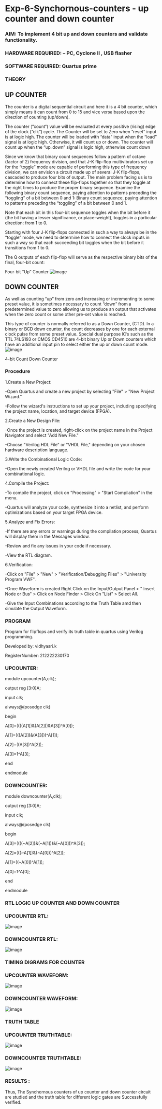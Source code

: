 # Exp-6-Synchornous-counters - up counter and down counter 
### AIM: To implement 4 bit up and down counters and validate  functionality.
### HARDWARE REQUIRED:  – PC, Cyclone II , USB flasher
### SOFTWARE REQUIRED:   Quartus prime
### THEORY 

## UP COUNTER 
The counter is a digital sequential circuit and here it is a 4 bit counter, which simply means it can count from 0 to 15 and vice versa based upon the direction of counting (up/down). 

The counter (“count“) value will be evaluated at every positive (rising) edge of the clock (“clk“) cycle.
The Counter will be set to Zero when “reset” input is at logic high.
The counter will be loaded with “data” input when the “load” signal is at logic high. Otherwise, it will count up or down.
The counter will count up when the “up_down” signal is logic high, otherwise count down

Since we know that binary count sequences follow a pattern of octave (factor of 2) frequency division, and that J-K flip-flop multivibrators set up for the “toggle” mode are capable of performing this type of frequency division, we can envision a circuit made up of several J-K flip-flops, cascaded to produce four bits of output.
The main problem facing us is to determine how to connect these flip-flops together so that they toggle at the right times to produce the proper binary sequence.
Examine the following binary count sequence, paying attention to patterns preceding the “toggling” of a bit between 0 and 1:
Binary count sequence, paying attention to patterns preceding the “toggling” of a bit between 0 and 1.

Note that each bit in this four-bit sequence toggles when the bit before it (the bit having a lesser significance, or place-weight), toggles in a particular direction: from 1 to 0.



 
 

Starting with four J-K flip-flops connected in such a way to always be in the “toggle” mode, we need to determine how to connect the clock inputs in such a way so that each succeeding bit toggles when the bit before it transitions from 1 to 0.

The Q outputs of each flip-flop will serve as the respective binary bits of the final, four-bit count:

 
 

Four-bit “Up” Counter
![image](https://user-images.githubusercontent.com/36288975/169644758-b2f4339d-9532-40c5-af40-8f4f8c942e2c.png)



## DOWN COUNTER 

As well as counting “up” from zero and increasing or incrementing to some preset value, it is sometimes necessary to count “down” from a predetermined value to zero allowing us to produce an output that activates when the zero count or some other pre-set value is reached.

This type of counter is normally referred to as a Down Counter, (CTD). In a binary or BCD down counter, the count decreases by one for each external clock pulse from some preset value. Special dual purpose IC’s such as the TTL 74LS193 or CMOS CD4510 are 4-bit binary Up or Down counters which have an additional input pin to select either the up or down count mode.
![image](https://user-images.githubusercontent.com/36288975/169644844-1a14e123-7228-4ed8-81a9-eb937dff4ac8.png)


4-bit Count Down Counter
### Procedure

1.Create a New Project:

-Open Quartus and create a new project by selecting "File" > "New Project Wizard."

-Follow the wizard's instructions to set up your project, including specifying the project name, location, and target device (FPGA).

2.Create a New Design File:

-Once the project is created, right-click on the project name in the Project Navigator and select "Add New File."

-Choose "Verilog HDL File" or "VHDL File," depending on your chosen hardware description language.

3.Write the Combinational Logic Code:

-Open the newly created Verilog or VHDL file and write the code for your combinational logic.

4.Compile the Project:

-To compile the project, click on "Processing" > "Start Compilation" in the menu.

-Quartus will analyze your code, synthesize it into a netlist, and perform optimizations based on your target FPGA device.

5.Analyze and Fix Errors:

-If there are any errors or warnings during the compilation process, Quartus will display them in the Messages window.

-Review and fix any issues in your code if necessary.

-View the RTL diagram.

6.Verification:

-Click on "File" > "New" > "Verification/Debugging Files" > "University Program VWF".

-Once Waveform is created Right Click on the Input/Output Panel > " Insert Node or Bus" > Click on Node Finder > Click On "List" > Select All.

-Give the Input Combinations according to the Truth Table amd then simulate the Output Waveform.




### PROGRAM 

Program for flipflops  and verify its truth table in quartus using Verilog programming.

Developed by: vidhyasri.k

RegisterNumber:  212222230170

### UPCOUNTER:

module upcounter(A,clk);

output reg [3:0]A;

input clk;

always@(posedge clk)

begin

A[0]=((((A[1])&(A[2]))&A[3])^A[0]);

A[1]=(((A[2])&(A[3]))^A[1]);

A[2]=((A[3])^A[2]);

A[3]=1^A[3];

end

endmodule

### DOWNCOUNTER:

module downcounter(A,clk);

output reg [3:0]A;

input clk;

always@(posedge clk)

begin

A[3]=((((~A[2])&(~A[1]))&(~A[0]))^A[3]);

A[2]=(((~A[1])&(~A[0]))^A[2]);

A[1]=((~A[0])^A[1]);

A[0]=1^A[0];

end

endmodule

### RTL LOGIC UP COUNTER AND DOWN COUNTER  
### UPCOUNTER RTL:
![image](https://github.com/vidhyasrikachapalayam/Exp-7-Synchornous-counters-/assets/119477817/ace88c9b-44f9-4413-b441-5b1bab601b35)
### DOWNCOUNTER RTL:
![image](https://github.com/vidhyasrikachapalayam/Exp-7-Synchornous-counters-/assets/119477817/f48c0368-402a-436f-b392-cd02d0217feb)

### TIMING DIGRAMS FOR COUNTER  
### UPCOUNTER WAVEFORM:
![image](https://github.com/vidhyasrikachapalayam/Exp-7-Synchornous-counters-/assets/119477817/bd52bb81-2008-441f-bcbb-87a41f98f8ff)
### DOWNCOUNTER WAVEFORM:
![image](https://github.com/vidhyasrikachapalayam/Exp-7-Synchornous-counters-/assets/119477817/f2a3269d-e044-408b-8b48-ed45426fe18b)


### TRUTH TABLE 
### UPCOUNTER TRUTHTABLE:
![image](https://github.com/vidhyasrikachapalayam/Exp-7-Synchornous-counters-/assets/119477817/485d5f65-3651-431e-a14f-8ecdadc29a7f)
### DOWNCOUNTER TRUTHTABLE:
![image](https://github.com/vidhyasrikachapalayam/Exp-7-Synchornous-counters-/assets/119477817/b39f6fe0-f2e7-4748-936c-9183d30dd9fd)
### RESULTS :
Thus, The Synchornous counters of up counter and down counter circuit are studied and the truth table for different logic gates are Successfully verified.
